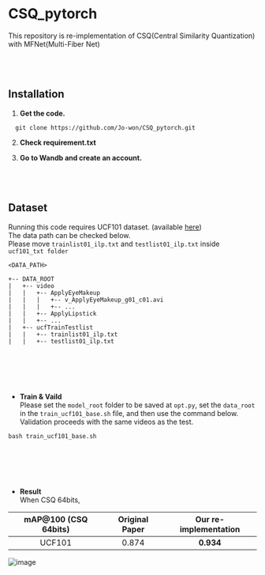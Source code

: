 # CSQ_pytorch

This repository is re-implementation of CSQ(Central Similarity Quantization) with MFNet(Multi-Fiber Net)
<br/><br/><br/><br/>
## Installation

1. **Get the code.** 
```
  git clone https://github.com/Jo-won/CSQ_pytorch.git
```
2. **Check requirement.txt**

3. **Go to Wandb and create an account.**
<br/><br/><br/><br/>

## Dataset  
  
Running this code requires UCF101 dataset. (available [here](https://www.crcv.ucf.edu/data/UCF101.php))  
The data path can be checked below.  
Please move ```trainlist01_ilp.txt``` and ```testlist01_ilp.txt``` inside ```ucf101_txt folder```

``` 
<DATA_PATH>

+-- DATA_ROOT
|   +-- video
|   |   +-- ApplyEyeMakeup
|   |   |   +-- v_ApplyEyeMakeup_g01_c01.avi
|   |   |   +-- ...
|   |   +-- ApplyLipstick
|   |   +-- ...
|   +-- ucfTrainTestlist
|   |   +-- trainlist01_ilp.txt
|   |   +-- testlist01_ilp.txt

```
<br/><br/><br/><br/>


- **Train & Vaild**  
Please set the ```model_root``` folder to be saved at ```opt.py```, set the ```data_root``` in the ```train_ucf101_base.sh``` file, and then use the command below.  
Validation proceeds with the same videos as the test.
```
bash train_ucf101_base.sh
```
<br/><br/><br/><br/>
- **Result**   
When CSQ 64bits,

| mAP@100 (CSQ 64bits) | Original Paper | Our re-implementation |
|:--------------------:|:--------------:|:---------------------:|
|        UCF101        |      0.874     |       **0.934**       |

![image](https://user-images.githubusercontent.com/46413594/115952832-47aeab80-a523-11eb-997f-03927a4aec7b.png)
